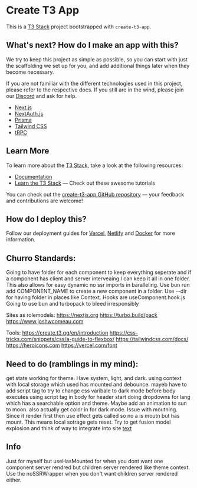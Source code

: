 # Create T3 App

This is a [T3 Stack](https://create.t3.gg/) project bootstrapped with `create-t3-app`.

## What's next? How do I make an app with this?

We try to keep this project as simple as possible, so you can start with just the scaffolding we set up for you, and add additional things later when they become necessary.

If you are not familiar with the different technologies used in this project, please refer to the respective docs. If you still are in the wind, please join our [Discord](https://t3.gg/discord) and ask for help.

- [Next.js](https://nextjs.org)
- [NextAuth.js](https://next-auth.js.org)
- [Prisma](https://prisma.io)
- [Tailwind CSS](https://tailwindcss.com)
- [tRPC](https://trpc.io)

## Learn More

To learn more about the [T3 Stack](https://create.t3.gg/), take a look at the following resources:

- [Documentation](https://create.t3.gg/)
- [Learn the T3 Stack](https://create.t3.gg/en/faq#what-learning-resources-are-currently-available) — Check out these awesome tutorials

You can check out the [create-t3-app GitHub repository](https://github.com/t3-oss/create-t3-app) — your feedback and contributions are welcome!

## How do I deploy this?

Follow our deployment guides for [Vercel](https://create.t3.gg/en/deployment/vercel), [Netlify](https://create.t3.gg/en/deployment/netlify) and [Docker](https://create.t3.gg/en/deployment/docker) for more information.

## Churro Standards:

Going to have folder for each component to keep everything seperate and if a component has client and server interveaing I can keep it all in one folder. This also allows for easy dynamic no ssr imports in baralleling.
Use bun run add COMPONENT_NAME to create a new component in a folder. Use --dir for having folder in places like Context. 
Hooks are useComponent.hook.js
Going to use bun and turbopack to bleed irresponsibly

Sites as rolemodels:
https://nextjs.org
https://turbo.build/pack
https://www.joshwcomeau.com

Tools:
https://create.t3.gg/en/introduction
https://css-tricks.com/snippets/css/a-guide-to-flexbox/
https://tailwindcss.com/docs/
https://heroicons.com
https://vercel.com/font

## Need to do (ramblings in my mind):

get state working for theme. Have system, light, and dark. using context with local storage which used has mounted and debounce.
mayeb have to add script tag to try to change css varibale to dark mode before body executes using script tag in body
for header start doing dropdowns for lang which has a searchable option and theme.
Maybe add an animation to sun to moon.
also actually get color in for dark mode.
Issue with moutning. Since it render first then use effect gets called so no a is moutn but has mount. This means local sotrage gets reset.
Try to get fusion model explosion and think of way to integrate into site [text](https://www.youtube.com/watch?v=MrIEddahJM8)

## Info

Just for myself but useHasMounted for when you dont want one component server rendred but children server rendered like theme context.
Use the noSSRWrapper when you don't want children server rendered either.